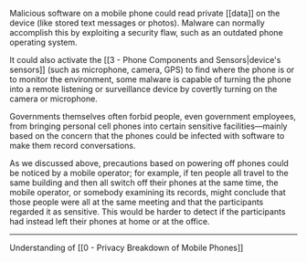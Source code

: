 Malicious software on a mobile phone could read private [[data]] on the device (like stored text messages or photos). Malware can normally accomplish this by exploiting a security flaw, such as an outdated phone operating system.

It could also activate the [[3 - Phone Components and Sensors|device's sensors]] (such as microphone, camera, GPS) to find where the phone is or to monitor the environment, some malware is capable of turning the phone into a remote listening or surveillance device by covertly turning on the camera or microphone.

Governments themselves often forbid people, even government employees, from bringing personal cell phones into certain sensitive facilities—mainly based on the concern that the phones could be infected with software to make them record conversations.

As we discussed above, precautions based on powering off phones could be noticed by a mobile operator; for example, if ten people all travel to the same building and then all switch off their phones at the same time, the mobile operator, or somebody examining its records, might conclude that those people were all at the same meeting and that the participants regarded it as sensitive. This would be harder to detect if the participants had instead left their phones at home or at the office.

---

Understanding of [[0 - Privacy Breakdown of Mobile Phones]]
